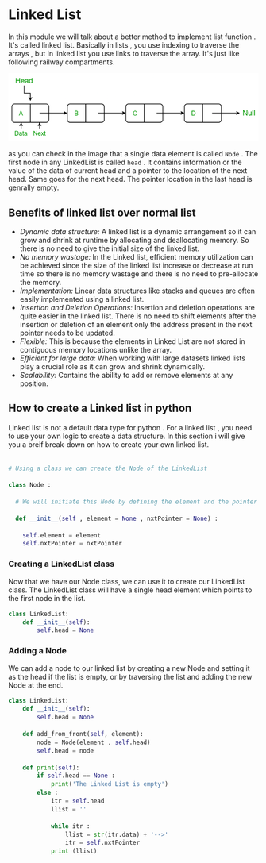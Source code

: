 # Linked List

In this module we will talk about a better method to implement list function . It's called linked list. Basically in lists , you use indexing to traverse the arrays , but in linked list you use links to traverse the array. It's just like following railway compartments. 

![Linked list](image.png)

as you can check in the image that a single data element is called `Node` . The first node in any LinkedList is called `head` . It contains information or the value of the data of current head and a pointer to the location of the next head. Same goes for the next head. The pointer location in the last head is genrally empty.

## Benefits of linked list over normal list 

- *Dynamic data structure:* A linked list is a dynamic arrangement so it can grow and shrink at runtime by allocating and deallocating memory. So there is no need to give the initial size of the linked list.
- *No memory wastage:* In the Linked list, efficient memory utilization can be achieved since the size of the linked list increase or decrease at run time so there is no memory wastage and there is no need to pre-allocate the memory.
- *Implementation:* Linear data structures like stacks and queues are often easily implemented using a linked list.
- *Insertion and Deletion Operations:* Insertion and deletion operations are quite easier in the linked list. There is no need to shift elements after the insertion or deletion of an element only the address present in the next pointer needs to be updated. 
- *Flexible:* This is because the elements in Linked List  are not stored in contiguous memory locations unlike the array.
- *Efficient for large data:* When working with large datasets linked lists play a crucial role as it can grow and shrink dynamically.
- *Scalability:* Contains the ability to add or remove elements at any position.

## How to create a Linked list in python

Linked list is not a default data type for python . For a linked list , you need to use your own logic to create a data structure. In this section i will give you a breif break-down on how to create your own linked list.

```python

# Using a class we can create the Node of the LinkedList

class Node :
  
  # We will initiate this Node by defining the element and the pointer through __init__ constructor

  def __init__(self , element = None , nxtPointer = None) :
    
    self.element = element
    self.nxtPointer = nxtPointer
```  
### Creating a LinkedList class

Now that we have our Node class, we can use it to create our LinkedList class. The LinkedList class will have a single head element which points to the first node in the list.

```python
class LinkedList:
    def __init__(self):
        self.head = None
```

### Adding a Node
We can add a node to our linked list by creating a new Node and setting it as the head if the list is empty, or by traversing the list and adding the new Node at the end.

```python
class LinkedList:
    def __init__(self):
        self.head = None

    def add_from_front(self, element):
        node = Node(element , self.head)
        self.head = node
    
    def print(self):
        if self.head == None :
            print('The Linked List is empty')
        else :
            itr = self.head
            llist = ''

            while itr :
                llist = str(itr.data) + '-->'
                itr = self.nxtPointer
            print (llist)
```